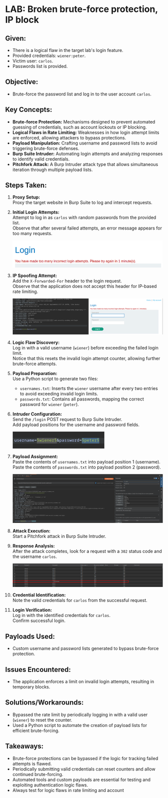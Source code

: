 # LAB: Broken brute-force protection, IP block

## Given:

- There is a logical flaw in the target lab's login feature.
- Provided credentials: `wiener:peter`.
- Victim user: `carlos`.
- Passwords list is provided.

## Objective:

- Brute-force the password list and log in to the user account `carlos`.

## Key Concepts:

- **Brute-force Protection:** Mechanisms designed to prevent automated guessing of credentials, such as account lockouts or IP blocking.
- **Logical Flaws in Rate Limiting:** Weaknesses in how login attempt limits are enforced, allowing attackers to bypass protections.
- **Payload Manipulation:** Crafting username and password lists to avoid triggering brute-force defenses.
- **Burp Suite Intruder:** Automating login attempts and analyzing responses to identify valid credentials.
- **Pitchfork Attack:** A Burp Intruder attack type that allows simultaneous iteration through multiple payload lists.

## Steps Taken:

1. **Proxy Setup:**  
   Proxy the target website in Burp Suite to log and intercept requests.

2. **Initial Login Attempts:**  
   Attempt to log in as `carlos` with random passwords from the provided list.  
   Observe that after several failed attempts, an error message appears for too many requests.

   ![](./Images/valiadation%20for%20too%20many%20attempts.png)

3. **IP Spoofing Attempt:**  
   Add the `X-Forwarded-For` header to the login request.  
   Observe that the application does not accept this header for IP-based rate limiting.

   ![](./Images/header%20not%20accepted.png)

4. **Logic Flaw Discovery:**  
   Log in with a valid username (`wiener`) before exceeding the failed login limit.  
   Notice that this resets the invalid login attempt counter, allowing further brute-force attempts.

5. **Payload Preparation:**  
   Use a Python script to generate two files:

   - `usernames.txt`: Inserts the `wiener` username after every two entries to avoid exceeding invalid login limits.
   - `passwords.txt`: Contains all passwords, mapping the correct password for `wiener` (`peter`).

6. **Intruder Configuration:**  
   Send the `/login` POST request to Burp Suite Intruder.  
   Add payload positions for the username and password fields.

   ![](./Images/pointers%20added%20to%20username%20and%20password.png)

7. **Payload Assignment:**  
   Paste the contents of `usernames.txt` into payload position 1 (username).  
   Paste the contents of `passwords.txt` into payload position 2 (password).

   ![](./Images/pitchfork%20attack.png)

8. **Attack Execution:**  
   Start a Pitchfork attack in Burp Suite Intruder.

9. **Response Analysis:**  
   After the attack completes, look for a request with a `302` status code and the username `carlos`.

   ![](./Images/302%20response%20code%20for%20carlos%20user.png)

10. **Credential Identification:**  
    Note the valid credentials for `carlos` from the successful request.

11. **Login Verification:**  
    Log in with the identified credentials for `carlos`.  
    Confirm successful login.

## Payloads Used:

- Custom username and password lists generated to bypass brute-force protection.

## Issues Encountered:

- The application enforces a limit on invalid login attempts, resulting in temporary blocks.

## Solutions/Workarounds:

- Bypassed the rate limit by periodically logging in with a valid user (`wiener`) to reset the counter.
- Used a Python script to automate the creation of payload lists for efficient brute-forcing.

## Takeaways:

- Brute-force protections can be bypassed if the logic for tracking failed attempts is flawed.
- Periodically submitting valid credentials can reset counters and allow continued brute-forcing.
- Automated tools and custom payloads are essential for testing and exploiting authentication logic flaws.
- Always test for logic flaws in rate limiting and account
